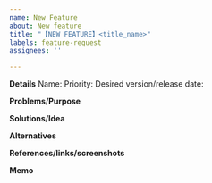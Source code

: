 ```yaml
---
name: New Feature
about: New feature
title: "【NEW FEATURE】<title_name>"
labels: feature-request
assignees: ''

---
```


**Details**
Name: <FeatureName>
Priority: <priority>
Desired version/release date: <version>

**Problems/Purpose**
<purpose>

**Solutions/Idea**
<solutions>

**Alternatives**
<alternatives>

**References/links/screenshots**
<references>

**Memo**
<memo>
